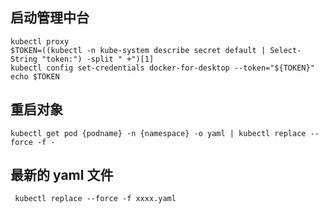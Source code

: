  ## 启动管理中台
 ```
 kubectl proxy
 $TOKEN=((kubectl -n kube-system describe secret default | Select-String "token:") -split " +")[1]
 kubectl config set-credentials docker-for-desktop --token="${TOKEN}"
 echo $TOKEN
 ```
 ## 重启对象
 ```
 kubectl get pod {podname} -n {namespace} -o yaml | kubectl replace --force -f -
 ```
 ## 最新的 yaml 文件
 ```
  kubectl replace --force -f xxxx.yaml 
 ```
